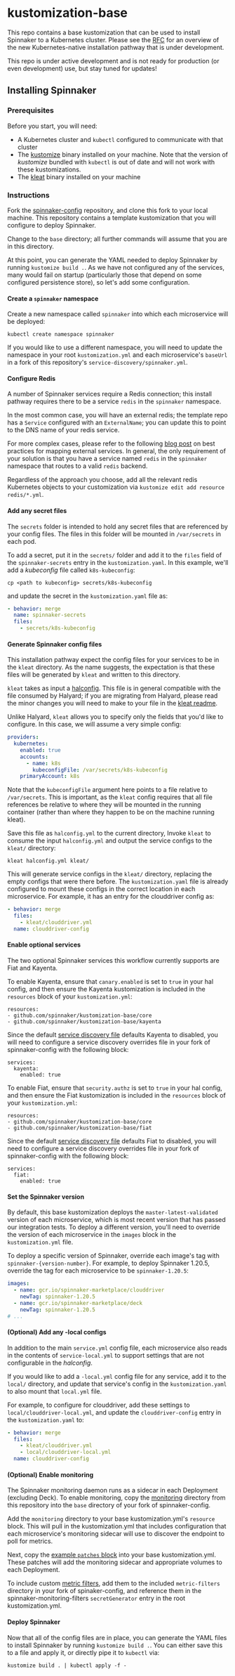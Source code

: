 # kustomization-base

This repo contains a base kustomization that can be used to install Spinnaker to
a Kubernetes cluster. Please see the
[RFC](https://github.com/spinnaker/governance/blob/master/rfc/halyard-lite.md)
for an overview of the new Kubernetes-native installation pathway that is under
development.

This repo is under active development and is not ready for production (or even
development) use, but stay tuned for updates!

## Installing Spinnaker

### Prerequisites

Before you start, you will need:

- A Kubernetes cluster and `kubectl` configured to communicate with that cluster
- The [kustomize](https://github.com/kubernetes-sigs/kustomize/releases/latest)
  binary installed on your machine. Note that the version of _kustomize_ bundled
  with `kubectl` is out of date and will not work with these kustomizations.
- The [kleat](https://github.com/spinnaker/kleat) binary installed on your
  machine

### Instructions

Fork the [spinnaker-config](https://github.com/ezimanyi/spinnaker-config)
repository, and clone this fork to your local machine. This repository contains
a template kustomization that you will configure to deploy Spinnaker.

Change to the `base` directory; all further commands will assume that you are in
this directory.

At this point, you can generate the YAML needed to deploy Spinnaker by running
`kustomize build .`. As we have not configured any of the services, many would
fail on startup (particularly those that depend on some configured persistence
store), so let's add some configuration.

#### Create a `spinnaker` namespace

Create a new namespace called `spinnaker` into which each microservice will be
deployed:

```
kubectl create namespace spinnaker
```

If you would like to use a different namespace, you will need to update the
namespace in your root `kustomization.yml` and each microservice's `baseUrl` in
a fork of this repository's `service-discovery/spinnaker.yml`.

#### Configure Redis

A number of Spinnaker services require a Redis connection; this install pathway
requires there to be a service `redis` in the `spinnaker` namespace.

In the most common case, you will have an external redis; the template repo has
a `Service` configured with an `ExternalName`; you can update this to point to
the DNS name of your redis service.

For more complex cases, please refer to the following
[blog post](https://cloud.google.com/blog/products/gcp/kubernetes-best-practices-mapping-external-services)
on best practices for mapping external services. In general, the only
requirement of your solution is that you have a service named `redis` in the
`spinnaker` namespace that routes to a valid `redis` backend.

Regardless of the approach you choose, add all the relevant redis Kubernetes
objects to your customization via `kustomize edit add resource redis/*.yml`.

#### Add any secret files

The `secrets` folder is intended to hold any secret files that are referenced by
your config files. The files in this folder will be mounted in `/var/secrets` in
each pod.

To add a secret, put it in the `secrets/` folder and add it to the `files` field
of the `spinnaker-secrets` entry in the `kustomization.yaml`. In this example,
we'll add a _kubeconfig_ file called `k8s-kubeconfig`:

```shell script
cp <path to kubeconfig> secrets/k8s-kubeconfig
```

and update the secret in the `kustomization.yaml` file as:

```yaml
- behavior: merge
  name: spinnaker-secrets
  files:
    - secrets/k8s-kubeconfig
```

#### Generate Spinnaker config files

This installation pathway expect the config files for your services to be in the
`kleat` directory. As the name suggests, the expectation is that these files
will be generated by `kleat` and written to this directory.

`kleat` takes as input a
[halconfig](https://github.com/spinnaker/kleat/blob/master/docs/docs.md). This
file is in general compatible with the file consumed by Halyard; if you are
migrating from Halyard, please read the minor changes you will need to make to
your file in the [kleat readme](https://github.com/spinnaker/kleat).

Unlike Halyard, `kleat` allows you to specify only the fields that you'd like to
configure. In this case, we will assume a very simple config:

```yaml
providers:
  kubernetes:
    enabled: true
    accounts:
      - name: k8s
        kubeconfigFile: /var/secrets/k8s-kubeconfig
    primaryAccount: k8s
```

Note that the `kubeconfigFile` argument here points to a file relative to
`/var/secrets`. This is important, as the `kleat` config requires that all file
references be relative to where they will be mounted in the running container
(rather than where they happen to be on the machine running kleat).

Save this file as `halconfig.yml` to the current directory, Invoke `kleat` to
consume the input `halconfig.yml` and output the service configs to the `kleat/`
directory:

```shell script
kleat halconfig.yml kleat/
```

This will generate service configs in the `kleat/` directory, replacing the
empty configs that were there before. The `kustomization.yaml` file is already
configured to mount these configs in the correct location in each microservice.
For example, it has an entry for the clouddriver config as:

```yaml
- behavior: merge
  files:
    - kleat/clouddriver.yml
  name: clouddriver-config
```

#### Enable optional services

The two optional Spinnaker services this workflow currently supports are Fiat
and Kayenta.

To enable Kayenta, ensure that `canary.enabled` is set to `true` in your hal
config, and then ensure the Kayenta kustomization is included in the `resources`
block of your `kustomization.yml`:

```
resources:
- github.com/spinnaker/kustomization-base/core
- github.com/spinnaker/kustomization-base/kayenta
```

Since the default
[service discovery file](/core/service-discovery/spinnaker.yml) defaults
Kayenta to disabled, you will need to configure a service discovery overrides
file in your fork of spinnaker-config with the following block:

```
services:
  kayenta:
    enabled: true
```

To enable Fiat, ensure that `security.authz` is set to `true` in your hal
config, and then ensure the Fiat kustomization is included in the `resources`
block of your `kustomization.yml`:

```
resources:
- github.com/spinnaker/kustomization-base/core
- github.com/spinnaker/kustomization-base/fiat
```

Since the default
[service discovery file](/core/service-discovery/spinnaker.yml) defaults
Fiat to disabled, you will need to configure a service discovery overrides file
in your fork of spinnaker-config with the following block:

```
services:
  fiat:
    enabled: true
```

#### Set the Spinnaker version

By default, this base kustomization deploys the `master-latest-validated`
version of each microservice, which is most recent version that has passed our
integration tests. To deploy a different version, you'll need to override the
version of each microservice in the `images` block in the `kustomization.yml`
file.

To deploy a specific version of Spinnaker, override each image's tag with
`spinnaker-{version-number}`. For example, to deploy Spinnaker 1.20.5, override
the tag for each microservice to be `spinnaker-1.20.5`:

```yaml
images:
  - name: gcr.io/spinnaker-marketplace/clouddriver
    newTag: spinnaker-1.20.5
  - name: gcr.io/spinnaker-marketplace/deck
    newTag: spinnaker-1.20.5
# ...
```

#### (Optional) Add any -local configs

In addition to the main `service.yml` config file, each microservice also reads
in the contents of `service-local.yml` to support settings that are not
configurable in the _halconfig_.

If you would like to add a `-local.yml` config file for any service, add it to
the `local/` directory, and update that service's config in the
`kustomization.yaml` to also mount that `local.yml` file.

For example, to configure for clouddriver, add these settings to
`local/clouddriver-local.yml`, and update the `clouddriver-config` entry in the
`kustomization.yaml` to:

```yaml
- behavior: merge
  files:
    - kleat/clouddriver.yml
    - local/clouddriver-local.yml
  name: clouddriver-config
```

#### (Optional) Enable monitoring

The Spinnaker monitoring daemon runs as a sidecar in each Deployment (excluding
Deck). To enable monitoring, copy the [monitoring](/monitoring) directory from
this repository into the `base` directory of your fork of spinnaker-config.

Add the `monitoring` directory to your base kustomization.yml's `resource`
block. This will pull in the kustomization.yml that includes configuration that
each microservice's monitoring sidecar will use to discover the endpoint to poll
for metrics.

Next, copy the [example `patches` block](/monitoring/patches.yml) into your base
kustomization.yml. These patches will add the monitoring sidecar and appropriate
volumes to each Deployment.

To include custom
[metric filters](https://www.spinnaker.io/setup/monitoring/#configuring-metric-filters),
add them to the included `metric-filters` directory in your fork of
spinaker-config, and reference them in the spinnaker-monitoring-filters
`secretGenerator` entry in the root kustomization.yml.

#### Deploy Spinnaker

Now that all of the config files are in place, you can generate the YAML files
to install Spinnaker by running `kustomize build .`. You can either save this to
a file and apply it, or directly pipe it to `kubectl` via:

```shell script
kustomize build . | kubectl apply -f -
```
